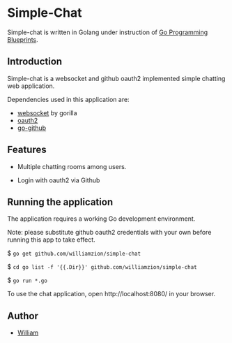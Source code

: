 # Simple-Chat

Simple-chat is written in Golang under instruction of [Go Programming Blueprints](https://www.goodreads.com/book/show/32902495-go-programming-blueprints---second-edition).

## Introduction

Simple-chat is a websocket and github oauth2 implemented simple chatting web application.

Dependencies used in this application are:

- [websocket](https://github.com/gorilla/websocket) by gorilla
- [oauth2](https://golang.org/x/oauth2)
- [go-github](https://github.com/google/go-github/github)

## Features

- Multiple chatting rooms among users.

- Login with oauth2 via Github

## Running the application

The application requires a working Go development environment.

Note: please substitute github oauth2 credentials with your own before running this app to take effect.

$ `go get github.com/williamzion/simple-chat`

$ `cd go list -f '{{.Dir}}' github.com/williamzion/simple-chat`

$ `go run *.go`

To use the chat application, open http://localhost:8080/ in your browser.

## Author

- [William](https://github.com/williamzion)
